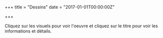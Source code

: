 +++
title = "Dessins"
date = "2017-01-01T00:00:00Z"

+++

Cliquez sur les visuels pour voir l'oeuvre et cliquez sur le titre pour voir les informations et détails.
